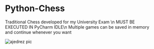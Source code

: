 # Python-Chess
Traditional Chess developed for my University Exam \n
MUST BE EXECUTED IN PyCharm IDLE\n
Multiple games can be saved in memory and continue whenever you want

![ajedrez pic](https://user-images.githubusercontent.com/99741281/154104180-1c22cd9e-d302-4731-ad21-a946f4366525.jpg)
